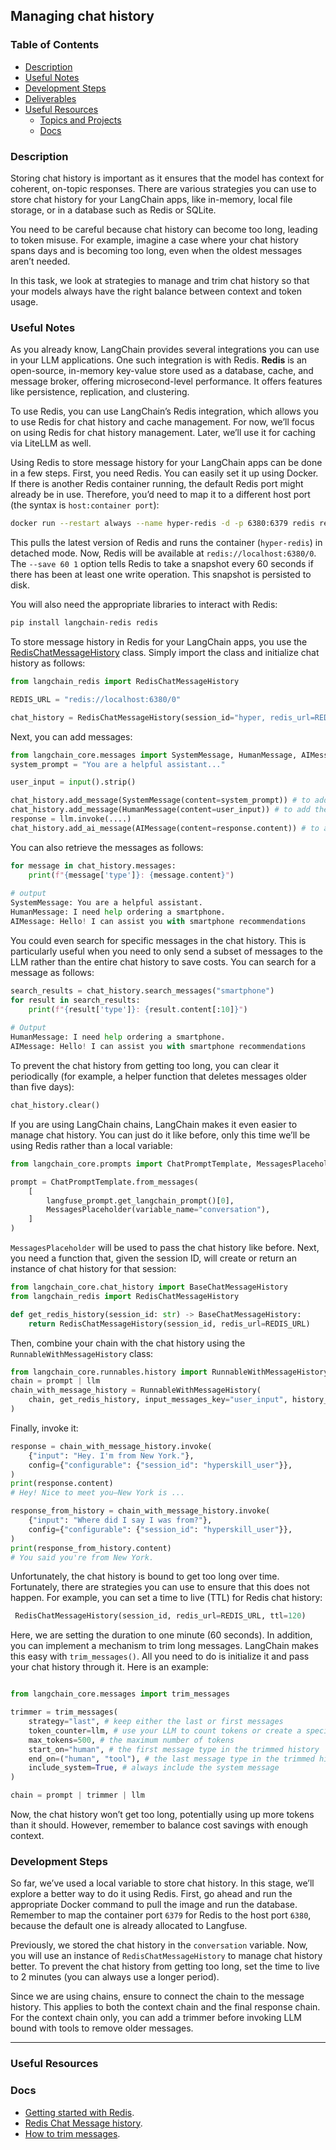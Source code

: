 ## **Managing chat history**

### **Table of Contents**

- [Description](#description)
- [Useful Notes](#useful-notes)
- [Development Steps](#development-steps)
- [Deliverables](#deliverables)
- [Useful Resources](#useful-resources)
    - [Topics and Projects](#topics)
    - [Docs](#docs)

### Description

Storing chat history is important as it ensures that the model has context for coherent, on-topic responses. There are various strategies you can use to store chat history for your LangChain apps, like in-memory, local file storage, or in a database such as Redis or SQLite.

You need to be careful because chat history can become too long, leading to token misuse. For example, imagine a case where your chat history spans days and is becoming too long, even when the oldest messages aren’t needed.

In this task, we look at strategies to manage and trim chat history so that your models always have the right balance between context and token usage.

### Useful Notes

As you already know, LangChain provides several integrations you can use in your LLM applications. One such integration is with Redis. **Redis** is an open-source, in-memory key-value store used as a database, cache, and message broker, offering microsecond-level performance. It offers features like persistence, replication, and clustering.

To use Redis, you can use LangChain’s Redis integration, which allows you to use Redis for chat history and cache management. For now, we’ll focus on using Redis for chat history management. Later, we’ll use it for caching via LiteLLM as well.

Using Redis to store message history for your LangChain apps can be done in a few steps. First, you need Redis. You can easily set it up using Docker. If there is another Redis container running, the default Redis port might already be in use. Therefore, you’d need to map it to a different host port (the syntax is `host:container port`):

```bash
docker run --restart always --name hyper-redis -d -p 6380:6379 redis redis-server --save 60 1
```

This pulls the latest version of Redis and runs the container (`hyper-redis`) in detached mode. Now, Redis will be available at `redis://localhost:6380/0`. The `--save 60 1` option tells Redis to take a snapshot every 60 seconds if there has been at least one write operation. This snapshot is persisted to disk.

You will also need the appropriate libraries to interact with Redis:

```bash
pip install langchain-redis redis
```

To store message history in Redis for your LangChain apps, you use the [RedisChatMessageHistory](https://python.langchain.com/api_reference/redis/chat_message_history/langchain_redis.chat_message_history.RedisChatMessageHistory.html) class. Simply import the class and initialize chat history as follows:

```python
from langchain_redis import RedisChatMessageHistory

REDIS_URL = "redis://localhost:6380/0"

chat_history = RedisChatMessageHistory(session_id="hyper, redis_url=REDIS_URL)
```

Next, you can add messages:

```python
from langchain_core.messages import SystemMessage, HumanMessage, AIMessage
system_prompt = "You are a helpful assistant..."

user_input = input().strip()

chat_history.add_message(SystemMessage(content=system_prompt)) # to add the system prompt
chat_history.add_message(HumanMessage(content=user_input)) # to add the user's input
response = llm.invoke(....)
chat_history.add_ai_message(AIMessage(content=response.content)) # to add an AI response
```

You can also retrieve the messages as follows:

```python
for message in chat_history.messages:
    print(f"{message['type']}: {message.content}")
    
# output
SystemMessage: You are a helpful assistant. 
HumanMessage: I need help ordering a smartphone.
AIMessage: Hello! I can assist you with smartphone recommendations
```

You could even search for specific messages in the chat history. This is particularly useful when you need to only send a subset of messages to the LLM rather than the entire chat history to save costs. You can search for a message as follows:

```python
search_results = chat_history.search_messages("smartphone")
for result in search_results:
    print(f"{result['type']}: {result.content[:10]}")
    
# Output
HumanMessage: I need help ordering a smartphone.
AIMessage: Hello! I can assist you with smartphone recommendations
```

To prevent the chat history from getting too long, you can clear it periodically (for example, a helper function that deletes messages older than five days):

```python
chat_history.clear()
```

If you are using LangChain chains, LangChain makes it even easier to manage chat history. You can just do it like before, only this time we’ll be using Redis rather than a local variable:

```python
from langchain_core.prompts import ChatPromptTemplate, MessagesPlaceholder

prompt = ChatPromptTemplate.from_messages(
    [
        langfuse_prompt.get_langchain_prompt()[0],
        MessagesPlaceholder(variable_name="conversation"),
    ]
)
```

`MessagesPlaceholder` will be used to pass the chat history like before. Next, you need a function that, given the session ID, will create or return an instance of chat history for that session:

```python
from langchain_core.chat_history import BaseChatMessageHistory
from langchain_redis import RedisChatMessageHistory

def get_redis_history(session_id: str) -> BaseChatMessageHistory:
    return RedisChatMessageHistory(session_id, redis_url=REDIS_URL)
```

Then, combine your chain with the chat history using the `RunnableWithMessageHistory` class:

```python
from langchain_core.runnables.history import RunnableWithMessageHistory
chain = prompt | llm
chain_with_message_history = RunnableWithMessageHistory(
    chain, get_redis_history, input_messages_key="user_input", history_messages_key="chat_history"
)
```

Finally, invoke it:

```python
response = chain_with_message_history.invoke(
    {"input": "Hey. I'm from New York."},
    config={"configurable": {"session_id": "hyperskill_user"}},
)
print(response.content) 
# Hey! Nice to meet you—New York is ...

response_from_history = chain_with_message_history.invoke(
    {"input": "Where did I say I was from?"},
    config={"configurable": {"session_id": "hyperskill_user"}},
)
print(response_from_history.content)
# You said you're from New York. 
```

Unfortunately, the chat history is bound to get too long over time. Fortunately, there are strategies you can use to ensure that this does not happen. For example, you can set a time to live (TTL) for Redis chat history:

```python
 RedisChatMessageHistory(session_id, redis_url=REDIS_URL, ttl=120)
```

Here, we are setting the duration to one minute (60 seconds). In addition, you can implement a mechanism to trim long messages. LangChain makes this easy with `trim_messages()`. All you need to do is initialize it and pass your chat history through it. Here is an example:

```python

from langchain_core.messages import trim_messages

trimmer = trim_messages(
    strategy="last", # keep either the last or first messages
    token_counter=llm, # use your LLM to count tokens or create a special function
    max_tokens=500, # the maximum number of tokens
    start_on="human", # the first message type in the trimmed history
    end_on=("human", "tool"), # the last message type in the trimmed history
    include_system=True, # always include the system message
)

chain = prompt | trimmer | llm
```

Now, the chat history won’t get too long, potentially using up more tokens than it should. However, remember to balance cost savings with enough context.

### Development Steps

So far, we’ve used a local variable to store chat history. In this stage, we’ll explore a better way to do it using Redis. First, go ahead and run the appropriate Docker command to pull the image and run the database. Remember to map the container port `6379` for Redis to the host port `6380`, because the default one is already allocated to Langfuse.

Previously, we stored the chat history in the `conversation` variable. Now, you will use an instance of `RedisChatMessageHistory` to manage chat history better. To prevent the chat history from getting too long, set the time to live to 2 minutes (you can always use a longer period).

Since we are using chains, ensure to connect the chain to the message history. This applies to both the context chain and the final response chain. For the context chain only, you can add a trimmer before invoking LLM bound with tools to remove older messages.

---

### **Useful Resources**

### **Docs**

- [Getting started with Redis](https://redis.io/docs/latest/get-started/).
- [Redis Chat Message history](https://python.langchain.com/docs/integrations/memory/redis_chat_message_history/).
- [How to trim messages](https://python.langchain.com/docs/how_to/trim_messages/).

